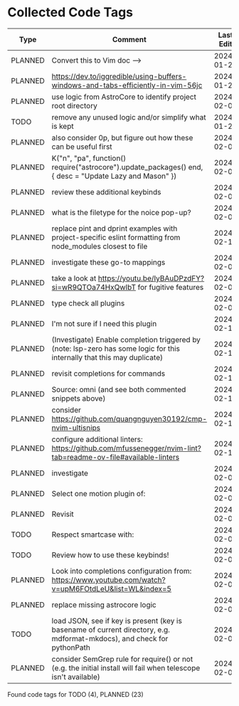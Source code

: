 # Collected Code Tags

| Type    | Comment                                                                                                                             | Last Edit   | Source File                                                                                                                                                                                 |
|---------|-------------------------------------------------------------------------------------------------------------------------------------|-------------|---------------------------------------------------------------------------------------------------------------------------------------------------------------------------------------------|
| PLANNED | Convert this to Vim doc -->                                                                                                         | 2024-01-27  | [doc/notes.md:3](https://github.com/KyleKing/nvim/blame/f37f69e1594420b3ffe3ff4f1e738032a5df9df2/doc/notes.md#L3)                                                                           |
| PLANNED | <https://dev.to/iggredible/using-buffers-windows-and-tabs-efficiently-in-vim-56jc>                                                  | 2024-01-28  | [doc/notes.md:13](https://github.com/KyleKing/nvim/blame/1b7ddd52a930cbe10e2e9a398817046b3ad05a09/doc/notes.md#L13)                                                                         |
| PLANNED | use logic from AstroCore to identify project root directory                                                                         | 2024-02-02  | [lua/astro/rooter.lua:1](https://github.com/KyleKing/nvim/blame/2152dcee971ce67d6cab166f99cc094f8f1a74bc/lua/astro/rooter.lua#L1)                                                           |
| TODO    | remove any unused logic and/or simplify what is kept                                                                                | 2024-01-28  | [lua/astro/utils.lua:11](https://github.com/KyleKing/nvim/blame/1b7ddd52a930cbe10e2e9a398817046b3ad05a09/lua/astro/utils.lua#L11)                                                           |
| PLANNED | also consider 0p, but figure out how these can be useful first                                                                      | 2024-02-02  | [lua/kyleking/keymaps.lua:17](https://github.com/KyleKing/nvim/blame/8d001f9096ea0084121918861a97b859310cf59a/lua/kyleking/keybinds.lua#L14)                                                |
| PLANNED | K("n", "<leader>pa", function() require("astrocore").update_packages() end, { desc = "Update Lazy and Mason" })                     | 2024-02-05  | [lua/kyleking/keymaps.lua:49](https://github.com/KyleKing/nvim/blame/3fd0d95ef92eff615863f857b0195fa26a1d66e9/lua/kyleking/keybinds.lua#L49)                                                |
| PLANNED | review these additional keybinds                                                                                                    | 2024-02-01  | [lua/kyleking/keymaps.lua:67](https://github.com/KyleKing/nvim/blame/e25faf56d74fed989793595dded50559262bfbd6/lua/kyleking/keybinds.lua#L57)                                                |
| PLANNED | what is the filetype for the noice pop-up?                                                                                          | 2024-02-09  | [lua/kyleking/plugins/bars-and-lines/reticle.lua:18](https://github.com/KyleKing/nvim/blame/ef394d3a07b227485364f8efc468f9390c26aaee/lua/kyleking/plugins/bars-and-lines/reticle.lua#L17)   |
| PLANNED | replace pint and dprint examples with project-specific eslint formatting from node_modules closest to file                          | 2024-02-11  | [lua/kyleking/plugins/formatting/conform.lua:64](https://github.com/KyleKing/nvim/blame/d537dbaf04e1a1de826d0b9bbc42766c5c2016be/lua/kyleking/plugins/formatting/conform.lua#L64)           |
| PLANNED | investigate these go-to mappings                                                                                                    | 2024-02-07  | [lua/kyleking/plugins/fuzzy-finder/telescope.lua:109](https://github.com/KyleKing/nvim/blame/5d8eb1c4cfde1b2d7937e2483b656c32fc2bfc37/lua/kyleking/plugins/fuzzy-finder/telescope.lua#L106) |
| PLANNED | take a look at https://youtu.be/IyBAuDPzdFY?si=wR9QTOa74HxQwIbT for fugitive features                                               | 2024-02-09  | [lua/kyleking/plugins/git/vim-fugitive.lua:1](https://github.com/KyleKing/nvim/blame/46944bf1225eea0df5b8cf35908825c9e30a91f4/lua/kyleking/plugins/git/vim-fugitive.lua#L1)                 |
| PLANNED | type check all plugins                                                                                                              | 2024-02-05  | [lua/kyleking/plugins/keybinding/which-key.lua:6](https://github.com/KyleKing/nvim/blame/6c148ebff8af8610ced06b27975fbf411dd966ef/lua/kyleking/plugins/keybinding/which-key.lua#L6)         |
| PLANNED | I'm not sure if I need this plugin                                                                                                  | 2024-02-10  | [lua/kyleking/plugins/lsp/lsp-signature.lua:3](https://github.com/KyleKing/nvim/blame/34a899bb20e981815d9c3b3c60a8e83e049a93d1/lua/kyleking/plugins/lsp/lsp-signature.lua#L3)               |
| PLANNED | (Investigate) Enable completion triggered by <c-x><c-o> (note: lsp-zero has some logic for this internally that this may duplicate) | 2024-02-11  | [lua/kyleking/plugins/lsp/lsp-zero.lua:35](https://github.com/KyleKing/nvim/blame/27b19486b8cc6eb341ce43ee984128d3a9ab74d9/lua/kyleking/plugins/lsp/lsp-zero.lua#L93)                       |
| PLANNED | revisit completions for commands                                                                                                    | 2024-02-12  | [lua/kyleking/plugins/lsp/lsp-zero.lua:226](https://github.com/KyleKing/nvim/blame/a5f07958fa51aff0705420e2620766fab44d5d0d/lua/kyleking/plugins/lsp/lsp-zero.lua#L226)                     |
| PLANNED | Source: omni (and see both commented snippets above)                                                                                | 2024-02-11  | [lua/kyleking/plugins/lsp/lsp-zero.lua:254](https://github.com/KyleKing/nvim/blame/27b19486b8cc6eb341ce43ee984128d3a9ab74d9/lua/kyleking/plugins/lsp/lsp-zero.lua#L240)                     |
| PLANNED | consider https://github.com/quangnguyen30192/cmp-nvim-ultisnips                                                                     | 2024-02-11  | [lua/kyleking/plugins/lsp/lsp-zero.lua:264](https://github.com/KyleKing/nvim/blame/5ea085f2ad2bce1c18ea77d1635d49254053bdac/lua/kyleking/plugins/lsp/lsp-zero.lua#L260)                     |
| PLANNED | configure additional linters: https://github.com/mfussenegger/nvim-lint?tab=readme-ov-file#available-linters                        | 2024-02-10  | [lua/kyleking/plugins/lsp/nvim-lint.lua:16](https://github.com/KyleKing/nvim/blame/6945b59aa14766678d9e7ed12d4e711f65ba125a/lua/kyleking/plugins/lsp/nvim-lint.lua#L16)                     |
| PLANNED | investigate                                                                                                                         | 2024-02-03  | [lua/kyleking/plugins/marks/harpoon.lua:4](https://github.com/KyleKing/nvim/blame/0da87263333d688b777113b6b257425569356a09/lua/kyleking/plugins/marks/harpoon.lua#L4)                       |
| PLANNED | Select one motion plugin of:                                                                                                        | 2024-02-02  | [lua/kyleking/plugins/motion/README.md:3](https://github.com/KyleKing/nvim/blame/fee9041fb65390bc0ced650ccf321c6d638a6c3c/lua/kyleking/plugins/motion/README.md#L3)                         |
| PLANNED | Revisit                                                                                                                             | 2024-02-03  | [lua/kyleking/plugins/motion/leap.lua:4](https://github.com/KyleKing/nvim/blame/0da87263333d688b777113b6b257425569356a09/lua/kyleking/plugins/motion/leap.lua#L4)                           |
| TODO    | Respect smartcase with:                                                                                                             | 2024-02-03  | [lua/kyleking/plugins/search/hlslens.lua:23](https://github.com/KyleKing/nvim/blame/0da87263333d688b777113b6b257425569356a09/lua/kyleking/plugins/search/hlslens.lua#L18)                   |
| TODO    | Review how to use these keybinds!                                                                                                   | 2024-02-03  | [lua/kyleking/plugins/syntax/treesitter.lua:77](https://github.com/KyleKing/nvim/blame/0da87263333d688b777113b6b257425569356a09/lua/kyleking/plugins/syntax/treesitter.lua#L94)             |
| PLANNED | Look into completions configuration from: https://www.youtube.com/watch?v=upM6FOtdLeU&list=WL&index=5                               | 2024-02-09  | [lua/kyleking/plugins/utility/noice.lua:1](https://github.com/KyleKing/nvim/blame/85400cc8a6a7717290a084f8da47e53f6fae6ede/lua/kyleking/plugins/utility/noice.lua#L1)                       |
| PLANNED | replace missing astrocore logic                                                                                                     | 2024-02-03  | [lua/kyleking/plugins/utility/nvim-notify.lua:15](https://github.com/KyleKing/nvim/blame/8081725ea6cc6920e739b712fdca72af1fef0be8/lua/kyleking/plugins/utility/nvim-notify.lua#L15)         |
| TODO    | load JSON, see if key is present (key is basename of current directory, e.g. mdformat-mkdocs), and check for pythonPath             | 2024-02-09  | [lua/kyleking/utils/system_utils.lua:28](https://github.com/KyleKing/nvim/blame/167332a44724e01be0b03794eeee3a0cd470c7de/lua/kyleking/utils/system_utils.lua#L28)                           |
| PLANNED | consider SemGrep rule for require() or not (e.g. the initial install will fail when telescope isn't available)                      | 2024-02-01  | [run-semgrep.sh:10](https://github.com/KyleKing/nvim/blame/30f6d29da1ecdcc7f9ede368241a121b843bf2b8/run-semgrep.sh#L10)                                                                     |

Found code tags for TODO (4), PLANNED (23)

<!-- calcipy_skip_tags -->
